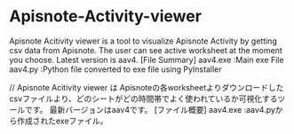 # Apisnote-Activity-viewer
Apisnote Acitivity viewer is a tool to visualize Apisnote Activity by getting csv data from Apisnote. The user can see active worksheet at the moment you choose.
Latest version is aav4. 
[File Summary]
  aav4.exe   :Main exe File
  aav4.py    :Python file converted to exe file using PyInstaller

// 
Apisnote Acitivity viewer は Apisnoteの各worksheetよりダウンロードしたcsvファイルより、どのシートがどの時間帯でよく使われているか可視化するツールです。
最新バージョンはaav4です。
[ファイル概要]
  aav4.exe   :aav4.pyから作成されたexeファイル。
